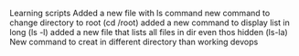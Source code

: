 Learning scripts 
Added a new file with ls command
new command to change directory to root (cd /root)
added a new command to display list in long (ls -l)
added a new file that lists all files in dir even thos hidden (ls-la)
New command to creat in different directory than working
devops 
